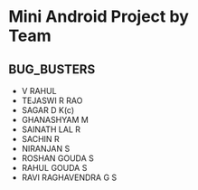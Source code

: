 # Mini Android Project by <br> Team <h2>BUG_BUSTERS</h2>
- V RAHUL
- TEJASWI R RAO
- SAGAR D K(c)
- GHANASHYAM M
- SAINATH LAL R
- SACHIN R
- NIRANJAN S
- ROSHAN GOUDA S
- RAHUL GOUDA S
- RAVI RAGHAVENDRA G S
